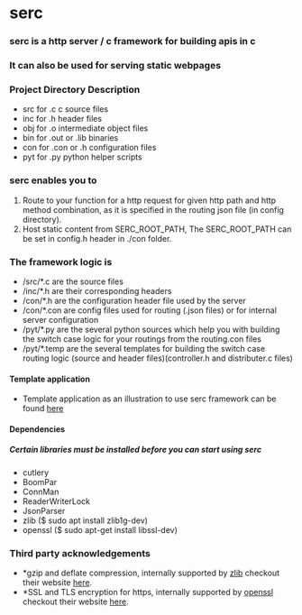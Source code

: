 # serc

### serc is a http server / c framework for building apis in c
### It can also be used for serving static webpages

### Project Directory Description

* src for .c c source files
* inc for .h header files
* obj for .o intermediate object files
* bin for .out or .lib binaries
* con for .con or .h configuration files
* pyt for .py python helper scripts

### serc enables you to
1. Route to your function for a http request for given http path and http method combination, as it is specified in the routing json file (in config directory).
2. Host static content from SERC_ROOT_PATH, The SERC_ROOT_PATH can be set in config.h header in ./con folder.

### The framework logic is 
* /src/*.c are the source files
* /inc/*.h are their corresponding headers
* /con/*.h are the configuration header file used by the server
* /con/*.con are config files used for routing (.json files) or for internal server configuration
* /pyt/*.py are the several python sources which help you with building the switch case logic for your routings from the routing.con files
* /pyt/*.temp are the several templates for building the switch case routing logic (source and header files)(controller.h and distributer.c files)

#### Template application
* Template application as an illustration to use serc framework can be found [here](https://github.com/RohanVDvivedi/serc_template_application)

#### Dependencies
##### Certain libraries must be installed before you can start using serc
* cutlery
* BoomPar
* ConnMan
* ReaderWriterLock
* JsonParser
* zlib		($ sudo apt install zlib1g-dev)
* openssl	($ sudo apt-get install libssl-dev)

### Third party acknowledgements
 * *gzip and deflate compression, internally supported by [zlib](https://github.com/madler/zlib) checkout their website [here](https://zlib.net/).
 * *SSL and TLS encryption for https, internally supported by [openssl](https://github.com/openssl/openssl) checkout their website [here](https://www.openssl.org/).
